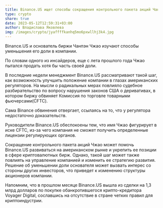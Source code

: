 ```yaml
---
title: Binance.US ищет способы сокращения контрольного пакета акций Чанпэна Чжао
type: crypto
share: true
date: 2023-05-12T12:59:31+03:00
author: Владислава Яковлева
img: /images/crypto/jyaffffkanhq5mo6pxwllhj3k4.jpg
---
```

Binance.US и основатель биржи Чанпэн Чжао изучают способы уменьшения его доли в компании.

По словам одного из инсайдеров, еще с лета прошлого года Чжао пытался продать хотя бы часть своей доли.

В последние недели менеджмент Binance.US рассматривают такой шаг, как возможность улучшить положение компании в глазах американских регуляторов. На мысли о радикальных мерах повлияло судебное разбирательство по вопросу нарушения законов США о деривативах, в котором биржу обвиняет Комиссия по торговле товарными фьючерсами(CFTC).

Сама Binance обвинения отвергает, ссылаясь на то, что у регулятора недостаточно доказательств.

Руководители Binance.US обеспокоены тем, что имя Чжао фигурирует в иске CFTC, из-за чего компания не сможет получить определенные лицензии регулирующих органов.

Сокращение контрольного пакета акций Чжао может помочь Binance.US развиваться на американском рынке и укрепить ее позиции в сфере криптовалютных бирж. Однако, такой шаг может также повлиять на управление компанией и изменить ее стратегию развития. Решение об уменьшении доли основателя может вызвать интерес со стороны других инвесторов, что приведет к изменению структуры акционеров компании.

Напомним, что в прошлом месяце Binance.US вышла из сделки на 1,3 млрд долларов по покупке обанкротившегося крипто-кредитора Voyager Digital, сославшись на отсутствие в стране четких правил для криптоиндустрии.